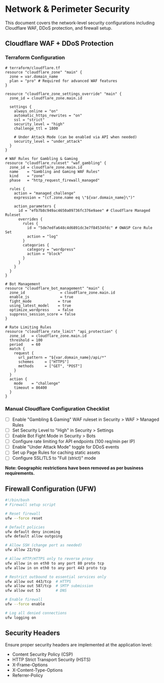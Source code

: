 
# Network & Perimeter Security

This document covers the network-level security configurations including Cloudflare WAF, DDoS protection, and firewall setup.

## Cloudflare WAF + DDoS Protection

### Terraform Configuration

```hcl
# terraform/cloudflare.tf
resource "cloudflare_zone" "main" {
  zone = var.domain_name
  plan = "pro" # Required for advanced WAF features
}

resource "cloudflare_zone_settings_override" "main" {
  zone_id = cloudflare_zone.main.id
  
  settings {
    always_online = "on"
    automatic_https_rewrites = "on"
    ssl = "strict"
    security_level = "high"
    challenge_ttl = 1800
    
    # Under Attack Mode (can be enabled via API when needed)
    security_level = "under_attack"
  }
}

# WAF Rules for Gambling & Gaming
resource "cloudflare_ruleset" "waf_gambling" {
  zone_id = cloudflare_zone.main.id
  name    = "Gambling and Gaming WAF Rules"
  kind    = "zone"
  phase   = "http_request_firewall_managed"

  rules {
    action = "managed_challenge"
    expression = "(cf.zone.name eq \"${var.domain_name}\")"
    
    action_parameters {
      id = "efb7b8c949ac4650a09736fc376e9aee" # Cloudflare Managed Ruleset
      overrides {
        rules {
          id = "5de7edfa648c4d6891dc3e7f84534fdc" # OWASP Core Rule Set
          action = "log"
        }
        categories {
          category = "wordpress"
          action = "block"
        }
      }
    }
  }
}

# Bot Management
resource "cloudflare_bot_management" "main" {
  zone_id                = cloudflare_zone.main.id
  enable_js              = true
  fight_mode            = true
  using_latest_model    = true
  optimize_wordpress    = false
  suppress_session_score = false
}

# Rate Limiting Rules
resource "cloudflare_rate_limit" "api_protection" {
  zone_id   = cloudflare_zone.main.id
  threshold = 100
  period    = 60
  match {
    request {
      url_pattern = "${var.domain_name}/api/*"
      schemes     = ["HTTPS"]
      methods     = ["GET", "POST"]
    }
  }
  action {
    mode    = "challenge"
    timeout = 86400
  }
}
```

### Manual Cloudflare Configuration Checklist

- [ ] Enable "Gambling & Gaming" WAF ruleset in Security > WAF > Managed Rules
- [ ] Set Security Level to "High" in Security > Settings
- [ ] Enable Bot Fight Mode in Security > Bots
- [ ] Configure rate limiting for API endpoints (100 req/min per IP)
- [ ] Enable "Under Attack Mode" toggle for DDoS events
- [ ] Set up Page Rules for caching static assets
- [ ] Configure SSL/TLS to "Full (strict)" mode

**Note: Geographic restrictions have been removed as per business requirements.**

## Firewall Configuration (UFW)

```bash
#!/bin/bash
# Firewall setup script

# Reset firewall
ufw --force reset

# Default policies
ufw default deny incoming
ufw default allow outgoing

# Allow SSH (change port as needed)
ufw allow 22/tcp

# Allow HTTP/HTTPS only to reverse proxy
ufw allow in on eth0 to any port 80 proto tcp
ufw allow in on eth0 to any port 443 proto tcp

# Restrict outbound to essential services only
ufw allow out 443/tcp  # HTTPS
ufw allow out 587/tcp  # SMTP submission
ufw allow out 53       # DNS

# Enable firewall
ufw --force enable

# Log all denied connections
ufw logging on
```

## Security Headers

Ensure proper security headers are implemented at the application level:

- Content Security Policy (CSP)
- HTTP Strict Transport Security (HSTS)
- X-Frame-Options
- X-Content-Type-Options
- Referrer-Policy
